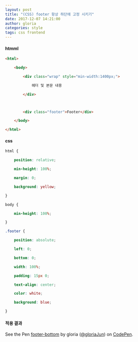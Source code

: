 ```yaml
---
layout: post
title: "(CSS) footer 항상 하단에 고정 시키기"
date: 2017-12-07 14:21:00
author: gloria
categories: style
tags: css frontend
---
```


#### htmml
```html
<html>

    <body>

        <div class="wrap" style="min-width:1400px;">

            헤더 및 본문 내용

        </div>



        <div class="footer">Footer</div>

    </body>

</html>
```

#### css
```css
html {

    position: relative;

    min-height: 100%;

    margin: 0;

    background: yellow;

}

body {

    min-height: 100%;

}

.footer {

    position: absolute;

    left: 0;

    bottom: 0;

    width: 100%;

	padding: 15px 0;

	text-align: center;

	color: white;

	background: blue;

}
```

#### 적용 결과
<p data-height="265" data-theme-id="0" data-slug-hash="YEbJoN" data-default-tab="css,result" data-user="gloriaJun" data-embed-version="2" data-pen-title="footer-bottom" class="codepen">See the Pen <a href="https://codepen.io/gloriaJun/pen/YEbJoN/">footer-bottom</a> by gloria (<a href="https://codepen.io/gloriaJun">@gloriaJun</a>) on <a href="https://codepen.io">CodePen</a>.</p>
<script async src="https://static.codepen.io/assets/embed/ei.js"></script>
